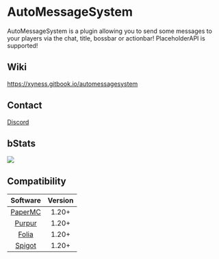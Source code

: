 # AutoMessageSystem
AutoMessageSystem is a plugin allowing you to send some messages to your players via the chat, title, bossbar or actionbar! PlaceholderAPI is supported!

## Wiki
https://xyness.gitbook.io/automessagesystem

## Contact
[Discord](https://discord.gg/xyness)

## bStats
[![](https://bstats.org/signatures/bukkit/AutoMessageSystem.svg)]([https://bstats.org/plugin/bukkit/AutoMessageSystem/22487](https://bstats.org/plugin/bukkit/AutoMessageSystem/22487))

## Compatibility
|                      Software                       |    Version    |
|:---------------------------------------------------:|:-------------:|
|    [PaperMC](https://papermc.io/downloads/paper)    |     1.20+     |
|           [Purpur](https://purpurmc.org)            |     1.20+     |
|     [Folia](https://papermc.io/software/folia)      |     1.20+     |
|         [Spigot](https://www.spigotmc.org)          |     1.20+     |
